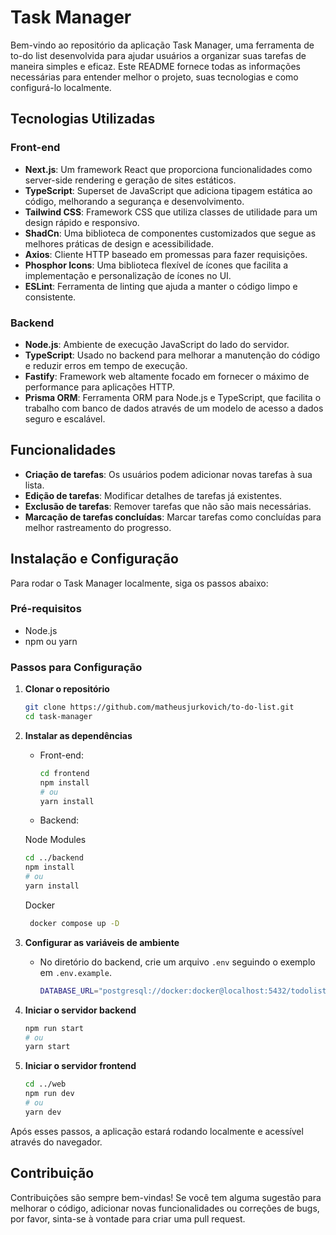 # Task Manager

Bem-vindo ao repositório da aplicação Task Manager, uma ferramenta de to-do list desenvolvida para ajudar usuários a organizar suas tarefas de maneira simples e eficaz. Este README fornece todas as informações necessárias para entender melhor o projeto, suas tecnologias e como configurá-lo localmente.

## Tecnologias Utilizadas

### Front-end

- **Next.js**: Um framework React que proporciona funcionalidades como server-side rendering e geração de sites estáticos.
- **TypeScript**: Superset de JavaScript que adiciona tipagem estática ao código, melhorando a segurança e desenvolvimento.
- **Tailwind CSS**: Framework CSS que utiliza classes de utilidade para um design rápido e responsivo.
- **ShadCn**: Uma biblioteca de componentes customizados que segue as melhores práticas de design e acessibilidade.
- **Axios**: Cliente HTTP baseado em promessas para fazer requisições.
- **Phosphor Icons**: Uma biblioteca flexível de ícones que facilita a implementação e personalização de ícones no UI.
- **ESLint**: Ferramenta de linting que ajuda a manter o código limpo e consistente.

### Backend

- **Node.js**: Ambiente de execução JavaScript do lado do servidor.
- **TypeScript**: Usado no backend para melhorar a manutenção do código e reduzir erros em tempo de execução.
- **Fastify**: Framework web altamente focado em fornecer o máximo de performance para aplicações HTTP.
- **Prisma ORM**: Ferramenta ORM para Node.js e TypeScript, que facilita o trabalho com banco de dados através de um modelo de acesso a dados seguro e escalável.

## Funcionalidades

- **Criação de tarefas**: Os usuários podem adicionar novas tarefas à sua lista.
- **Edição de tarefas**: Modificar detalhes de tarefas já existentes.
- **Exclusão de tarefas**: Remover tarefas que não são mais necessárias.
- **Marcação de tarefas concluídas**: Marcar tarefas como concluídas para melhor rastreamento do progresso.

## Instalação e Configuração

Para rodar o Task Manager localmente, siga os passos abaixo:

### Pré-requisitos

- Node.js
- npm ou yarn

### Passos para Configuração

1. **Clonar o repositório**
   ```bash
   git clone https://github.com/matheusjurkovich/to-do-list.git
   cd task-manager
   ```

2. **Instalar as dependências**
   - Front-end:
     ```bash
     cd frontend
     npm install
     # ou
     yarn install
     ```
   - Backend:
     
    Node Modules
     ```bash
     cd ../backend
     npm install
     # ou
     yarn install
     ```
    Docker
    ```bash
     docker compose up -D
     ```

3. **Configurar as variáveis de ambiente**
   - No diretório do backend, crie um arquivo `.env` seguindo o exemplo em `.env.example`.
     ```bash
     DATABASE_URL="postgresql://docker:docker@localhost:5432/todolist?schema=public"      
     ```

4. **Iniciar o servidor backend**
   ```bash
   npm run start
   # ou
   yarn start
   ```

5. **Iniciar o servidor frontend**
   ```bash
   cd ../web
   npm run dev
   # ou
   yarn dev
   ```

Após esses passos, a aplicação estará rodando localmente e acessível através do navegador.

## Contribuição

Contribuições são sempre bem-vindas! Se você tem alguma sugestão para melhorar o código, adicionar novas funcionalidades ou correções de bugs, por favor, sinta-se à vontade para criar uma pull request.
